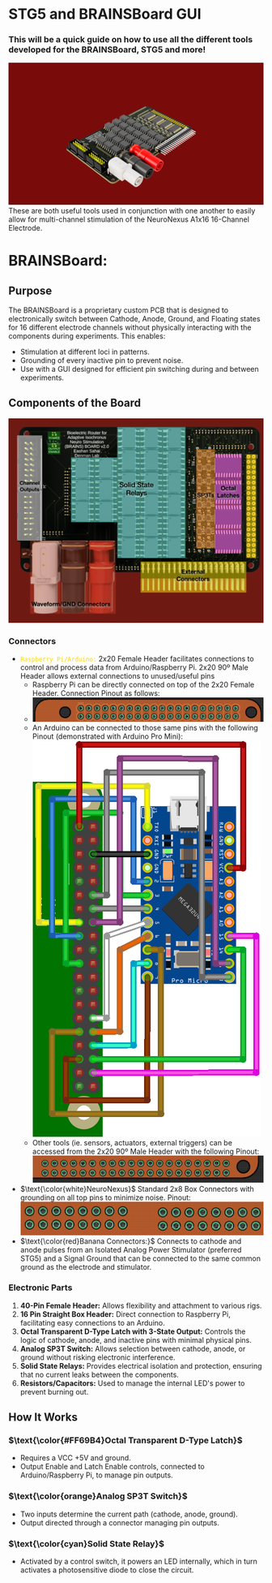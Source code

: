 # STG5 and BRAINSBoard GUI
### This will be a quick guide on how to use all the different tools developed for the BRAINSBoard, STG5 and more!
![Top of the Board](images/BRAINSBoard_Side_Profile.png)
These are both useful tools used in conjunction with one another to easily allow for multi-channel stimulation of the NeuroNexus A1x16 16-Channel Electrode.

# BRAINSBoard:
## Purpose

The BRAINSBoard is a proprietary custom PCB that is designed to electronically switch between Cathode, Anode, Ground, and Floating states for 16 different electrode channels without physically interacting with the components during experiments. This enables:
- Stimulation at different loci in patterns.
- Grounding of every inactive pin to prevent noise.
- Use with a GUI designed for efficient pin switching during and between experiments.

## Components of the Board
![Top of the Board](images/BRAINSBoard_Top_Labelled.png)
### Connectors
- <code style="color : gold">Raspberry Pi/Arduino:</code> 2x20 Female Header facilitates connections to control and process data from Arduino/Raspberry Pi. 2x20 90º Male Header allows external connections to unused/useful pins
  - Raspberry Pi can be directly connected on top of the 2x20 Female Header. Connection Pinout as follows:
  - ![Raspberry Pi to Brainsboard Connection](images/RPI_2_BB_Pinout.png)
  - An Arduino can be connected to those same pins with the following Pinout (demonstrated with Arduino Pro Mini):
![Arduino Pro Mini to Brainsboard Connection](images/BB2ProMicro_bb.png)
  - Other tools (ie. sensors, actuators, external triggers) can be accessed from the 2x20 90º Male Header with the following Pinout: ![Brainsboard Connection to External Pins](images/BB_2_external_pins_Pinout.png)
- $\text{\color{white}NeuroNexus}$ Standard 2x8 Box Connectors with grounding on all top pins to minimize noise. Pinout:![Box Headers Pinout](images/eStim_CONNECTORS.png)
- $\text{\color{red}Banana Connectors:}$ Connects to cathode and anode pulses from an Isolated Analog Power Stimulator (preferred STG5) and a Signal Ground that can be connected to the same common ground as the electrode and stimulator.

### Electronic Parts
1. **40-Pin Female Header:** Allows flexibility and attachment to various rigs.
2. **16 Pin Straight Box Header:** Direct connection to Raspberry Pi, facilitating easy connections to an Arduino.
3. **Octal Transparent D-Type Latch with 3-State Output:** Controls the logic of cathode, anode, and inactive pins with minimal physical pins.
4. **Analog SP3T Switch:** Allows selection between cathode, anode, or ground without risking electronic interference.
5. **Solid State Relays:** Provides electrical isolation and protection, ensuring that no current leaks between the components.
6. **Resistors/Capacitors:** Used to manage the internal LED's power to prevent burning out.

## How It Works

### $\text{\color{#FF69B4}Octal Transparent D-Type Latch}$
- Requires a VCC +5V and ground.
- Output Enable and Latch Enable controls, connected to Arduino/Raspberry Pi, to manage pin outputs.

### $\text{\color{orange}Analog SP3T Switch}$
- Two inputs determine the current path (cathode, anode, ground).
- Output directed through a connector managing pin outputs.

### $\text{\color{cyan}Solid State Relay}$
- Activated by a control switch, it powers an LED internally, which in turn activates a photosensitive diode to close the circuit.
